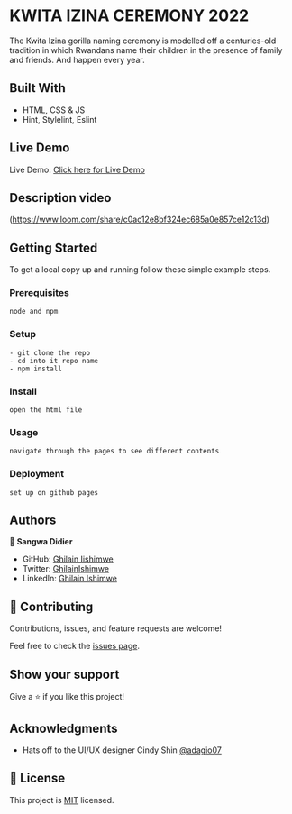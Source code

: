 # KWITA IZINA CEREMONY 2022

The Kwita Izina gorilla naming ceremony is modelled off a centuries-old tradition
in which Rwandans name their children in the presence of family and friends.
And happen every year.

## Built With

- HTML, CSS & JS
- Hint, Stylelint, Eslint

## Live Demo 

Live Demo: [Click here for Live Demo](https://ghilain.github.io/capstone1/index.html)


## Description video

(https://www.loom.com/share/c0ac12e8bf324ec685a0e857ce12c13d)

## Getting Started

To get a local copy up and running follow these simple example steps.

### Prerequisites

```
node and npm
```

### Setup

```
- git clone the repo
- cd into it repo name
- npm install
```

### Install

```
open the html file
```

### Usage

```
navigate through the pages to see different contents
```

### Deployment

```
set up on github pages
```

## Authors

👤 **Sangwa Didier**

- GitHub: [Ghilain Iishimwe](https://github.com/Ghilain)
- Twitter: [GhilainIshimwe](https://twitter.com/GhilainIshimwe)
- LinkedIn: [Ghilain Ishimwe](https://www.linkedin.com/in/ghilain-ishimwe-067a5b1b4/)

## 🤝 Contributing

Contributions, issues, and feature requests are welcome!

Feel free to check the [issues page](https://github.com/Ghilain/capstone1).

## Show your support

Give a ⭐️ if you like this project!

## Acknowledgments

- Hats off to the UI/UX designer Cindy Shin [@adagio07](https://www.behance.net/adagio07)

## 📝 License

This project is [MIT](./MIT.md) licensed.